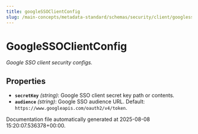 ```yaml
---
title: googleSSOClientConfig
slug: /main-concepts/metadata-standard/schemas/security/client/googlessoclientconfig
---
```


# GoogleSSOClientConfig

*Google SSO client security configs.*

## Properties

- **`secretKey`** *(string)*: Google SSO client secret key path or contents.
- **`audience`** *(string)*: Google SSO audience URL. Default: `https://www.googleapis.com/oauth2/v4/token`.


Documentation file automatically generated at 2025-08-08 15:20:07.536378+00:00.
